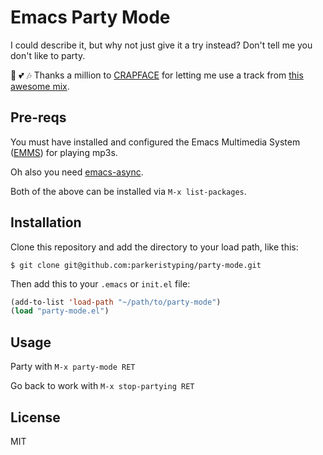 # Emacs Party Mode

I could describe it, but why not just give it a try instead? Don't tell me you don't like to party.

:sparkling_heart: :two_hearts: :notes:
Thanks a million to [CRAPFACE](https://soundcloud.com/crapface) for letting me use a track from [this awesome mix](https://soundcloud.com/1833-fm/1833-mix-series-vol-78-crapface).

## Pre-reqs

You must have installed and configured the Emacs Multimedia System ([EMMS](https://www.gnu.org/software/emms/)) for playing mp3s.

Oh also you need [emacs-async](https://github.com/jwiegley/emacs-async).

Both of the above can be installed via `M-x list-packages`.

## Installation

Clone this repository and add the directory to your load path, like this:

`$ git clone git@github.com:parkeristyping/party-mode.git`

Then add this to your `.emacs` or `init.el` file:

``` lisp
(add-to-list 'load-path "~/path/to/party-mode")
(load "party-mode.el")
```

## Usage

Party with `M-x party-mode RET`

Go back to work with `M-x stop-partying RET`

## License

MIT
